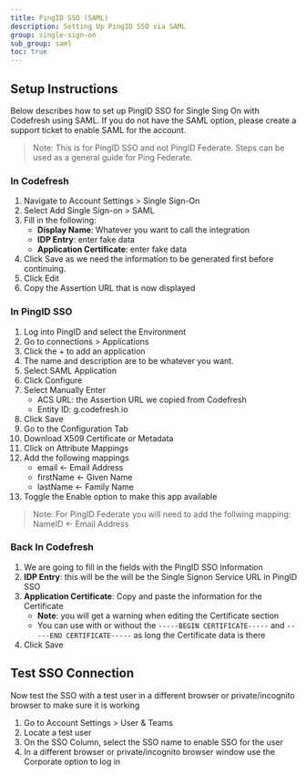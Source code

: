 ```yaml
---
title: PingID SSO (SAML)
description: Setting Up PingID SSO via SAML
group: single-sign-on
sub_group: saml
toc: true
---
```


## Setup Instructions

Below describes how to set up PingID SSO for Single Sing On with Codefresh using SAML.  If you do not have the SAML option, please create a support ticket to enable SAML for the account.

> Note: This is for PingID SSO and not PingID Federate.  Steps can be used as a general guide for Ping Federate.

### In Codefresh

1. Navigate to Account Settings > Single Sign-On
1. Select Add Single Sign-on > SAML
1. Fill in the following:
    - **Display Name**: Whatever you want to call the integration
    - **IDP Entry**: enter fake data
    - **Application Certificate**: enter fake data
1. Click Save as we need the information to be generated first before continuing.
1. Click Edit
1. Copy the Assertion URL that is now displayed

### In PingID SSO

1. Log into PingID and select the Environment
1. Go to connections > Applications
1. Click the + to add an application
1. The name and description are to be whatever you want.
1. Select SAML Application
1. Click Configure
1. Select Manually Enter
    - ACS URL: the Assertion URL we copied from Codefresh
    - Entity ID: g.codefresh.io
1. Click Save
1. Go to the Configuration Tab
1. Download X509 Certificate or Metadata
1. Click on Attribute Mappings
1. Add the following mappings
    - email <- Email Address
    - firstName <- Given Name
    - lastName <- Family Name
1. Toggle the Enable option to make this app available

> Note: For PingID Federate you will need to add the follwing mapping: NameID <- Email Address

### Back In Codefresh

1. We are going to fill in the fields with the PingID SSO Information
1. **IDP Entry**: this will be the will be the Single Signon Service URL in PingID SSO
1. **Application Certificate**: Copy and paste the information for the Certificate
    - **Note**: you will get a warning when editing the Certificate section
    - You can use with or without the `-----BEGIN CERTIFICATE-----` and `-----END CERTIFICATE-----` as long the Certificate data is there
1. Click Save

## Test SSO Connection

Now test the SSO with a test user in a different browser or private/incognito browser to make sure it is working

1. Go to Account Settings > User & Teams
1. Locate a test user
1. On the SSO Column, select the SSO name to enable SSO for the user
1. In a different browser or private/incognito browser window use the Corporate option to log in
